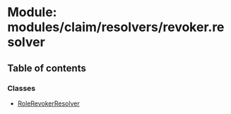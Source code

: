 # Module: modules/claim/resolvers/revoker.resolver

## Table of contents

### Classes

- [RoleRevokerResolver](../classes/modules_claim_resolvers_revoker_resolver.RoleRevokerResolver.md)
